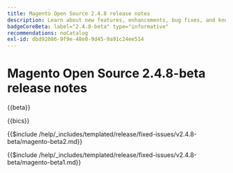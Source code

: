 ```yaml
---
title: Magento Open Source 2.4.8 release notes
description: Learn about new features, enhancements, bug fixes, and known issues in the 2.4.8 Magento Open Source release.
badgeCoreBeta: label="2.4.8-beta" type="informative"
recommendations: noCatalog
exl-id: dbd92086-9f9e-48e0-9d45-9a91c24ee514
---
```

# Magento Open Source 2.4.8-beta release notes

{{beta}}

{{bics}}

{{$include /help/_includes/templated/release/fixed-issues/v2.4.8-beta/magento-beta2.md}}

{{$include /help/_includes/templated/release/fixed-issues/v2.4.8-beta/magento-beta1.md}}
